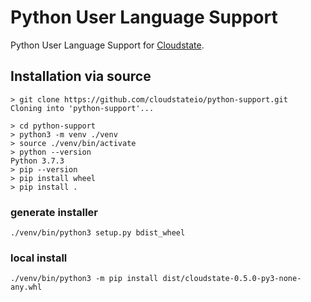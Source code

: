 # Python User Language Support
Python User Language Support for [Cloudstate](https://github.com/cloudstateio/cloudstate).

## Installation via source

```
> git clone https://github.com/cloudstateio/python-support.git
Cloning into 'python-support'...

> cd python-support
> python3 -m venv ./venv 
> source ./venv/bin/activate
> python --version     
Python 3.7.3
> pip --version 
> pip install wheel
> pip install .
```

### generate installer
```
./venv/bin/python3 setup.py bdist_wheel
```

### local install
```
./venv/bin/python3 -m pip install dist/cloudstate-0.5.0-py3-none-any.whl
```